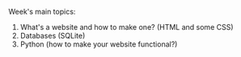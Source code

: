 Week's main topics:

1. What's a website and how to make one? (HTML and some CSS)
2. Databases (SQLite)
3. Python (how to make your website functional?)
